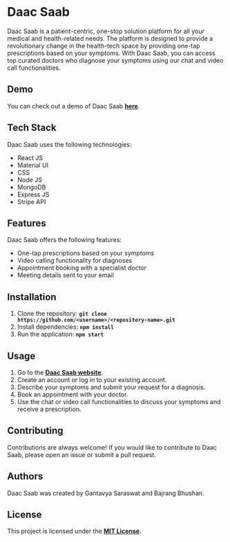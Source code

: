 

# **Daac Saab**

Daac Saab is a patient-centric, one-stop solution platform for all your medical and health-related needs. The platform is designed to provide a revolutionary change in the health-tech space by providing one-tap prescriptions based on your symptoms. With Daac Saab, you can access top curated doctors who diagnose your symptoms using our chat and video call functionalities.

## **Demo**

You can check out a demo of Daac Saab **[here](https://daac-saab.vercel.app/)**.

## **Tech Stack**

Daac Saab uses the following technologies:

- React JS
- Material UI
- CSS
- Node JS
- MongoDB
- Express JS
- Stripe API

## **Features**

Daac Saab offers the following features:

- One-tap prescriptions based on your symptoms
- Video calling functionality for diagnoses
- Appointment booking with a specialist doctor
- Meeting details sent to your email

## **Installation**

1. Clone the repository: **`git clone https://github.com/<username>/<repository-name>.git`**
2. Install dependencies: **`npm install`**
3. Run the application: **`npm start`**

## **Usage**

1. Go to the **[Daac Saab website](https://daac-saab.vercel.app/)**.
2. Create an account or log in to your existing account.
3. Describe your symptoms and submit your request for a diagnosis.
4. Book an appointment with your doctor.
5. Use the chat or video call functionalities to discuss your symptoms and receive a prescription.

## **Contributing**

Contributions are always welcome! If you would like to contribute to Daac Saab, please open an issue or submit a pull request.

## **Authors**

Daac Saab was created by Gantavya Saraswat and Bajrang Bhushan.

## **License**

This project is licensed under the **[MIT License](https://opensource.org/licenses/MIT)**.